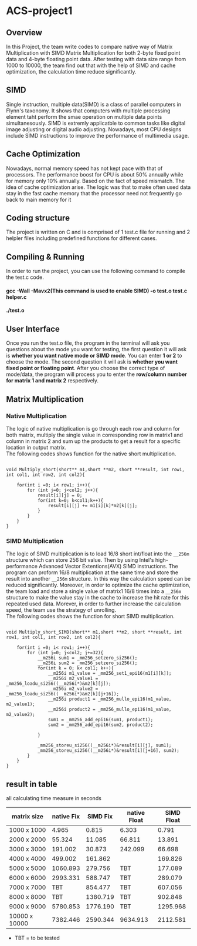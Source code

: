 # ACS-project1
## Overview
In this Project, the team write codes to compare native way of Matrix Multiplication with SIMD Matrix Multiplication for both 2-byte fixed point data and 4-byte floating point data. After testing with data size range from 1000 to 10000, the team find out that with the help of SIMD and cache optimization, the calculation time reduce significantly. 

## SIMD
Single instruction, multiple data(SIMD) is a class of parallel computers in Flynn's taxonomy. It shows that computers with multiple processing element taht perform the smae operation on multiple data points simultanesously. SIMD is extremly applicatble to common tasks like digital image adjusting or digital audio adjusting. Nowadays, most CPU designs include SIMD instructions to improve the performance of multimedia usage.

## Cache Optimization
Nowadays, normal memory speed has not kept pace with that of processors. The performance boost for CPU is about 50% annually while for memory only 10% annually. Based on the fact of speed mismatch. The idea of cache optimization arise. The logic was that to make often used data stay in the fast cache memory that the processor need not frequently go back to main memory for it 

## Coding structure
The project is written on C and is comprised of 1 test.c file for running and 2 helpler files including predefined functions for different cases.

## Compiling & Running

In order to run the project, you can use the following command to compile the test.c code.  
#### gcc -Wall -Mavx2(This command is used to enable SIMD) -o test.o test.c helper.c  
#### ./test.o

## User Interface

Once you run the test.o file, the program in the terminal will ask you questions about the mode you want for testing, the first question it will ask is **whether you want native mode or SIMD mode**. You can enter **1 or 2** to choose the mode. The second question it will ask is **whether you want fixed point or floating point**. After you choose the correct type of mode/data, the program will process you to enter the **row/column number for matrix 1 and matrix 2** respectively.

## Matrix Multiplication
### Native Multiplication
The logic of native multiplication is go through each row and column for both matrix, multiply the single value in corresponding row in matrix1 and column in matrix 2 and sum up the products to get a result for a specific location in output matrix.  
The following codes shows function for the native short multiplication.  
``` 

void Multiply_short(short** m1,short **m2, short **result, int row1, int col1, int row2, int col2){

	for(int i =0; i< row1; i++){
		for (int j=0; j<col2; j++){
			result[i][j] = 0;
			for(int k=0; k<col1;k++){
				result[i][j] += m1[i][k]*m2[k][j];
			}
		}
	}
}

```

### SIMD Multiplication
The logic of SIMD multiplication is to load 16/8 short int/float into the  `__256m` structure which can store 256 bit value. Then by using Intel's high-performance Advanced Vector Extentions(AVX) SIMD instructions. The program can proform 16/8 multiplication at the same time and store the result into another `__256m` structure. In this way the calculation speed can be reduced significantly. Moreover, in order to optimize the cache optimization, the team load and store a single value of matrix1 16/8 times into a `__256m` structure to make the value stay in the cache to increase the hit rate for this repeated used data. Morever, in order to further increase the calculation speed, the team use the strategy of unrolling.  
The following codes shows the function for short SIMD multiplication.
```

void Multiply_short_SIMD(short** m1,short **m2, short **result, int row1, int col1, int row2, int col2){

	for(int i =0; i< row1; i++){
		for (int j=0; j<col2; j+=32){
			__m256i sum1 = _mm256_setzero_si256();
			__m256i sum2 = _mm256_setzero_si256();
			for(int k = 0; k< col1; k++){
				__m256i m1_value = _mm256_set1_epi16(m1[i][k]);
				__m256i m2_value1 = _mm256_loadu_si256((__m256i*)&m2[k][j]);
				__m256i m2_value2 = _mm256_loadu_si256((__m256i*)&m2[k][j+16]);
				__m256i product1 = _mm256_mullo_epi16(m1_value, m2_value1);
				__m256i product2 = _mm256_mullo_epi16(m1_value, m2_value2);
				sum1 = _mm256_add_epi16(sum1, product1);
				sum2 = _mm256_add_epi16(sum2, product2);

			}	

			_mm256_storeu_si256((__m256i*)&result[i][j], sum1);
			_mm256_storeu_si256((__m256i*)&result[i][j+16], sum2);
		}
	}
}

```










## result in table
all calculating time measure in seconds 

|matrix size	    |native Fix|      SIMD Fix|native Float	|SIMD Float|
|---|---|---|---|---|
|1000 x 1000|	  4.965|	 0.815|	   6.303|0.791|
|2000 x 2000|	 55.324|	11.085|	  66.811|13.891|
|3000 x 3000|	191.002|	30.873|	242.099 |66.698|
|4000 x 4000|	499.002|       161.862|		|169.826||
|5000 x 5000|  1060.893|       279.756|	TBT	|177.089|
|6000 x 6000|  2993.331|       588.747| TBT	|289.079|
|7000 x 7000|	 TBT   |       854.477|	TBT	|607.056|
|8000 x 8000|	   TBT |      1380.719|	TBT	|902.848|
|9000 x 9000|  5780.853|      1776.190|	TBT	|1295.968|
|10000 x 10000|7382.446|      2590.344|	9634.913|	2112.581|

* TBT = to be tested
